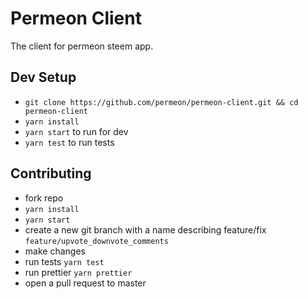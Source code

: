 # Permeon Client
The client for permeon steem app.


## Dev Setup
- `git clone https://github.com/permeon/permeon-client.git && cd permeon-client`
- `yarn install`
- `yarn start` to run for dev
- `yarn test` to run tests

## Contributing
- fork repo
- `yarn install`
- `yarn start`
- create a new git branch with a name describing feature/fix `feature/upvote_downvote_comments`
- make changes
- run tests `yarn test`
- run prettier `yarn prettier`
- open a pull request to master
